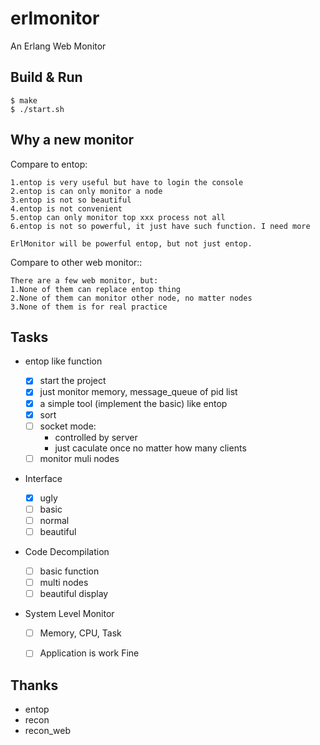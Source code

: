 erlmonitor
=====

An Erlang Web Monitor

Build & Run
--------------

    $ make
    $ ./start.sh
    
Why a new monitor
---------------------
Compare to entop:

    1.entop is very useful but have to login the console
    2.entop is can only monitor a node
    3.entop is not so beautiful
    4.entop is not convenient
    5.entop can only monitor top xxx process not all
    6.entop is not so powerful, it just have such function. I need more 
    
    ErlMonitor will be powerful entop, but not just entop.
    
Compare to other web monitor::
    
    There are a few web monitor, but:
    1.None of them can replace entop thing
    2.None of them can monitor other node, no matter nodes
    3.None of them is for real practice


Tasks
-------

- entop like function

    - [x] start the project
    - [x] just monitor memory, message_queue of pid list
    - [x] a simple tool (implement the basic) like entop
    - [x] sort
    - [ ] socket mode:
        - controlled by server
        - just caculate once no matter how many clients
    - [ ] monitor muli nodes

- Interface 

    - [x] ugly
    - [ ] basic
    - [ ] normal
    - [ ] beautiful

- Code Decompilation

    - [ ] basic function
    - [ ] multi nodes
    - [ ] beautiful display

- System Level Monitor
    
    - [ ] Memory, CPU, Task
    - [ ] Application is work Fine



Thanks
------------

- entop
- recon
- recon_web


    
    
